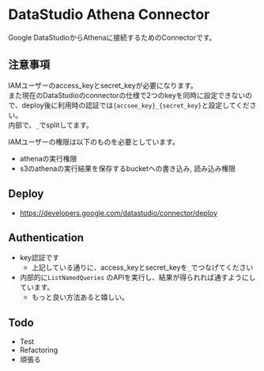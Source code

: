 # DataStudio Athena Connector

Google DataStudioからAthenaに接続するためのConnectorです。

## 注意事項

IAMユーザーのaccess_keyとsecret_keyが必要になります。  
また現在のDataStudioのconnectorの仕様で2つのkeyを同時に設定できないので、deploy後に利用時の認証では`{accsee_key}_{secret_key}`と設定してください。  
内部で、`_`でsplitしてます。

IAMユーザーの権限は以下のものを必要としています。
 * athenaの実行権限
 * s3のathenaの実行結果を保存するbucketへの書き込み, 読み込み権限
 
## Deploy

 * https://developers.google.com/datastudio/connector/deploy
 
## Authentication

 * key認証です
   * 上記している通りに、access_keyとsecret_keyを`_`でつなげてください
 * 内部的に`ListNamedQueries` のAPIを実行し、結果が得られれば通すようにしています。
   * もっと良い方法あると嬉しい。
   
## Todo

 * Test
 * Refactoring
 * 頑張る
